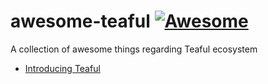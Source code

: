 # awesome-teaful [![Awesome](https://cdn.rawgit.com/sindresorhus/awesome/d7305f38d29fed78fa85652e3a63e154dd8e8829/media/badge.svg)](https://github.com/sindresorhus/awesome)

A collection of awesome things regarding Teaful ecosystem

- [Introducing Teaful](https://aralroca.com/blog/teaful)
